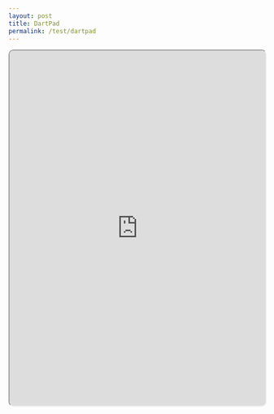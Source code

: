```yaml
---
layout: post
title: DartPad
permalink: /test/dartpad
---
```


<iframe style="width:100%;height:700px; border-radius:10px;" src="https://dartpad.dev/"></iframe>

